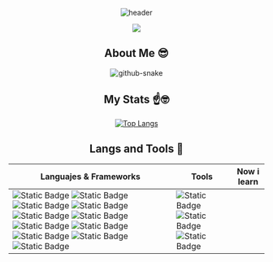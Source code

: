 <div align=center>
  
![header](https://capsule-render.vercel.app/api?type=cylinder&color=0:0B131A,100:0B131A&height=80&section=header&text=Hi%20Everyone!&fontSize=40&animation=fadeIn&fontColor=f5f5f5)

<img src="https://media.tenor.com/WuOwfnsLcfYAAAAC/star-wars-obi-wan-kenobi.gif" />

</div>
<div align=center>
  
## About Me 😎

</div>

<div align=center>

<picture>
  <source media="(prefers-color-scheme: dark)" srcset="https://github.com/BDeuDev/BDeuDev/blob/output/github-contribution-grid-snake-dark.svg" />
  <source media="(prefers-color-scheme: light)" srcset="https://github.com/BDeuDev/BDeuDev/blob/output/github-contribution-grid-snake.svg" />
  <img alt="github-snake" src="github-snake.svg" />
</picture></br>
  
</div>

<div align=center>
  
## My Stats ☝️🤓

  [![Top Langs](https://github-readme-stats.vercel.app/api/top-langs/?username=BDeuDev)](https://github.com/BDeuDev/github-readme-stats)
  
</div>

<div align=center>

## Langs and Tools 🐍

| Languajes & Frameworks | Tools | Now i learn |
| --------------- | --------------- | --------------- |
| ![Static Badge](https://img.shields.io/badge/Typescript-0B131A?logo=typescript) ![Static Badge](https://img.shields.io/badge/Javascript-0B131A?logo=javascript) ![Static Badge](https://img.shields.io/badge/Node.js-0B131A?logo=node.js) ![Static Badge](https://img.shields.io/badge/Express-0B131A?logo=express) ![Static Badge](https://img.shields.io/badge/MongoDB-0B131A?logo=mongodb) ![Static Badge](https://img.shields.io/badge/PostgreSQL-0B131A?logo=postgresql) ![Static Badge](https://img.shields.io/badge/MySQL-0B131A?logo=mysql) ![Static Badge](https://img.shields.io/badge/Mongoose-0B131A?logo=mongoose)  ![Static Badge](https://img.shields.io/badge/Sequelize-0B131A?logo=sequelize) ![Static Badge](https://img.shields.io/badge/JWT-0B131A?logo=jsonwebtokens) ![Static Badge](https://img.shields.io/badge/React-0B131A?logo=react) | ![Static Badge](https://img.shields.io/badge/Postman-0B131A?logo=postman) ![Static Badge](https://img.shields.io/badge/Vite-0B131A?logo=vite) ![Static Badge](https://img.shields.io/badge/VSC-0B131A?logo=visualstudiocode)


</div>
  
 



